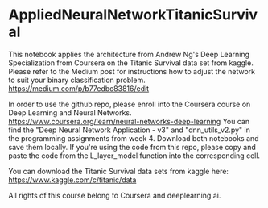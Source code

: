 # AppliedNeuralNetworkTitanicSurvival
This notebook applies the architecture from Andrew Ng's Deep Learning Specialization from Coursera on the Titanic Survival data set from kaggle.
Please refer to the Medium post for instructions how to adjust the network to suit your binary classification problem.
https://medium.com/p/b77edbc83816/edit

In order to use the github repo, please enroll into the Coursera course on Deep Learning and Neural Networks.
https://www.coursera.org/learn/neural-networks-deep-learning
You can find the "Deep Neural Network Application - v3" and "dnn_utils_v2.py" in the programming assignments from week 4.
Download both notebooks and save them locally. If you're using the code from this repo, please copy and paste the code from the L_layer_model function into the corresponding cell.

You can download the Titanic Survival data sets from kaggle here:
https://www.kaggle.com/c/titanic/data

All rights of this course belong to Coursera and deeplearning.ai.
